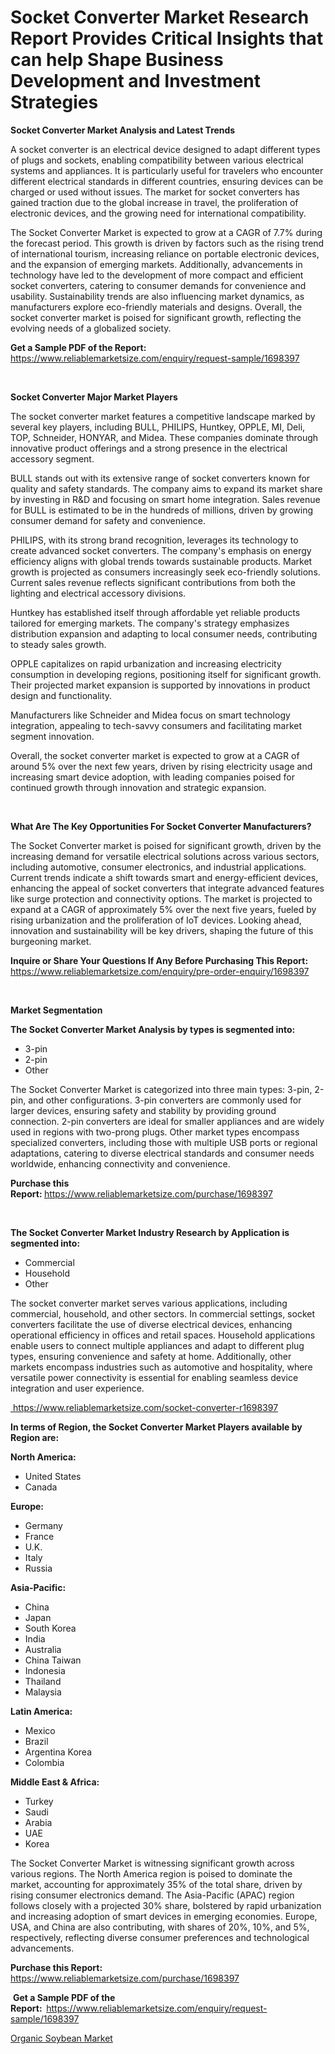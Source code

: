 <p><h1>Socket Converter Market Research Report Provides Critical Insights that can help Shape Business Development and Investment Strategies</h1></p><p><strong>Socket Converter Market Analysis and Latest Trends</strong></p>
<p><p>A socket converter is an electrical device designed to adapt different types of plugs and sockets, enabling compatibility between various electrical systems and appliances. It is particularly useful for travelers who encounter different electrical standards in different countries, ensuring devices can be charged or used without issues. The market for socket converters has gained traction due to the global increase in travel, the proliferation of electronic devices, and the growing need for international compatibility.</p><p>The Socket Converter Market is expected to grow at a CAGR of 7.7% during the forecast period. This growth is driven by factors such as the rising trend of international tourism, increasing reliance on portable electronic devices, and the expansion of emerging markets. Additionally, advancements in technology have led to the development of more compact and efficient socket converters, catering to consumer demands for convenience and usability. Sustainability trends are also influencing market dynamics, as manufacturers explore eco-friendly materials and designs. Overall, the socket converter market is poised for significant growth, reflecting the evolving needs of a globalized society.</p></p>
<p><strong>Get a Sample PDF of the Report:&nbsp;</strong> <a href="https://www.reliablemarketsize.com/enquiry/request-sample/1698397?utm_campaign=2955&utm_medium=2&utm_source=Github&utm_content=ia&utm_term=07042025&utm_id=socket-converter">https://www.reliablemarketsize.com/enquiry/request-sample/1698397</a></p>
<p>&nbsp;</p>
<p><strong>Socket Converter Major Market Players</strong></p>
<p><p>The socket converter market features a competitive landscape marked by several key players, including BULL, PHILIPS, Huntkey, OPPLE, MI, Deli, TOP, Schneider, HONYAR, and Midea. These companies dominate through innovative product offerings and a strong presence in the electrical accessory segment.</p><p>BULL stands out with its extensive range of socket converters known for quality and safety standards. The company aims to expand its market share by investing in R&D and focusing on smart home integration. Sales revenue for BULL is estimated to be in the hundreds of millions, driven by growing consumer demand for safety and convenience.</p><p>PHILIPS, with its strong brand recognition, leverages its technology to create advanced socket converters. The company's emphasis on energy efficiency aligns with global trends towards sustainable products. Market growth is projected as consumers increasingly seek eco-friendly solutions. Current sales revenue reflects significant contributions from both the lighting and electrical accessory divisions.</p><p>Huntkey has established itself through affordable yet reliable products tailored for emerging markets. The company's strategy emphasizes distribution expansion and adapting to local consumer needs, contributing to steady sales growth. </p><p>OPPLE capitalizes on rapid urbanization and increasing electricity consumption in developing regions, positioning itself for significant growth. Their projected market expansion is supported by innovations in product design and functionality.</p><p>Manufacturers like Schneider and Midea focus on smart technology integration, appealing to tech-savvy consumers and facilitating market segment innovation. </p><p>Overall, the socket converter market is expected to grow at a CAGR of around 5% over the next few years, driven by rising electricity usage and increasing smart device adoption, with leading companies poised for continued growth through innovation and strategic expansion.</p></p>
<p>&nbsp;</p>
<p><strong>What Are The Key Opportunities For Socket Converter Manufacturers?</strong></p>
<p><p>The Socket Converter market is poised for significant growth, driven by the increasing demand for versatile electrical solutions across various sectors, including automotive, consumer electronics, and industrial applications. Current trends indicate a shift towards smart and energy-efficient devices, enhancing the appeal of socket converters that integrate advanced features like surge protection and connectivity options. The market is projected to expand at a CAGR of approximately 5% over the next five years, fueled by rising urbanization and the proliferation of IoT devices. Looking ahead, innovation and sustainability will be key drivers, shaping the future of this burgeoning market.</p></p>
<p><strong>Inquire or Share Your Questions If Any Before Purchasing This Report:</strong> <a href="https://www.reliablemarketsize.com/enquiry/pre-order-enquiry/1698397?utm_campaign=2955&utm_medium=2&utm_source=Github&utm_content=ia&utm_term=07042025&utm_id=socket-converter">https://www.reliablemarketsize.com/enquiry/pre-order-enquiry/1698397</a></p>
<p>&nbsp;</p>
<p><strong>Market Segmentation</strong></p>
<p><strong>The Socket Converter Market Analysis by types is segmented into:</strong></p>
<p><ul><li>3-pin</li><li>2-pin</li><li>Other</li></ul></p>
<p><p>The Socket Converter Market is categorized into three main types: 3-pin, 2-pin, and other configurations. 3-pin converters are commonly used for larger devices, ensuring safety and stability by providing ground connection. 2-pin converters are ideal for smaller appliances and are widely used in regions with two-prong plugs. Other market types encompass specialized converters, including those with multiple USB ports or regional adaptations, catering to diverse electrical standards and consumer needs worldwide, enhancing connectivity and convenience.</p></p>
<p><strong>Purchase this Report:&nbsp;</strong><a href="https://www.reliablemarketsize.com/purchase/1698397?utm_campaign=2955&utm_medium=2&utm_source=Github&utm_content=ia&utm_term=07042025&utm_id=socket-converter">https://www.reliablemarketsize.com/purchase/1698397</a></p>
<p>&nbsp;</p>
<p><strong>The Socket Converter Market Industry Research by Application is segmented into:</strong></p>
<p><ul><li>Commercial</li><li>Household</li><li>Other</li></ul></p>
<p><p>The socket converter market serves various applications, including commercial, household, and other sectors. In commercial settings, socket converters facilitate the use of diverse electrical devices, enhancing operational efficiency in offices and retail spaces. Household applications enable users to connect multiple appliances and adapt to different plug types, ensuring convenience and safety at home. Additionally, other markets encompass industries such as automotive and hospitality, where versatile power connectivity is essential for enabling seamless device integration and user experience.</p></p>
<p><a href="https://www.reliablemarketsize.com/socket-converter-r1698397?utm_campaign=2955&utm_medium=2&utm_source=Github&utm_content=ia&utm_term=07042025&utm_id=socket-converter">&nbsp;https://www.reliablemarketsize.com/socket-converter-r1698397</a></p>
<p><strong>In terms of Region, the Socket Converter Market Players available by Region are:</strong></p>
<p>
    <p> <strong> North America: </strong>
        <ul>
            <li>United States</li>
            <li>Canada</li>
        </ul>
        </p> 
    <p> <strong> Europe: </strong>
        <ul>
            <li>Germany</li>
            <li>France</li>
            <li>U.K.</li>
            <li>Italy</li>
            <li>Russia</li>
        </ul>
        </p> 
    <p> <strong> Asia-Pacific: </strong>
        <ul>
            <li>China</li>
            <li>Japan</li>
            <li>South Korea</li>
            <li>India</li>
            <li>Australia</li>
            <li>China Taiwan</li>
            <li>Indonesia</li>
            <li>Thailand</li>
            <li>Malaysia</li>
        </ul>
        </p> 
    <p> <strong> Latin America: </strong>
        <ul>
            <li>Mexico</li>
            <li>Brazil</li>
            <li>Argentina Korea</li>
            <li>Colombia</li>
        </ul>
        </p> 
    <p> <strong> Middle East & Africa: </strong>
        <ul>
            <li>Turkey</li>
            <li>Saudi</li>
            <li>Arabia</li>
            <li>UAE</li>
            <li>Korea</li>
        </ul>
    </p>
    </p>
<p><p>The Socket Converter Market is witnessing significant growth across various regions. The North America region is poised to dominate the market, accounting for approximately 35% of the total share, driven by rising consumer electronics demand. The Asia-Pacific (APAC) region follows closely with a projected 30% share, bolstered by rapid urbanization and increasing adoption of smart devices in emerging economies. Europe, USA, and China are also contributing, with shares of 20%, 10%, and 5%, respectively, reflecting diverse consumer preferences and technological advancements.</p></p>
<p><strong>Purchase this Report: </strong><a href="https://www.reliablemarketsize.com/purchase/1698397?utm_campaign=2955&utm_medium=2&utm_source=Github&utm_content=ia&utm_term=07042025&utm_id=socket-converter">https://www.reliablemarketsize.com/purchase/1698397</a></p>
<p>&nbsp;<strong>Get a Sample PDF of the Report:&nbsp;&nbsp;</strong><a href="https://www.reliablemarketsize.com/enquiry/request-sample/1698397?utm_campaign=2955&utm_medium=2&utm_source=Github&utm_content=ia&utm_term=07042025&utm_id=socket-converter">https://www.reliablemarketsize.com/enquiry/request-sample/1698397</a></p>
<p><strong></strong></p>
<p><p><a href="https://github.com/amoakuolaopa/Market-Research-Report-List-1/blob/main/organic-soybean-market.md?utm_campaign=2955&utm_medium=2&utm_source=Github&utm_content=ia&utm_term=07042025&utm_id=socket-converter">Organic Soybean Market</a></p></p>